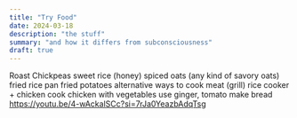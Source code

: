 ```yaml
---
title: "Try Food"
date: 2024-03-18
description: "the stuff"
summary: "and how it differs from subconsciousness"
draft: true
---
```


Roast Chickpeas
sweet rice (honey)
spiced oats (any kind of savory oats)
fried rice
pan fried potatoes
alternative ways to cook meat (grill)
rice cooker + chicken
cook chicken with vegetables
use ginger, tomato
make bread  https://youtu.be/4-wAckalSCc?si=7rJa0YeazbAdqTsg
